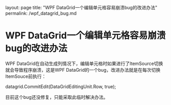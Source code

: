 layout: page
title: "WPF DataGrid一个编辑单元格容易崩溃bug的改进办法"
permalink: /wpf_datagrid_bug.md

# WPF DataGrid一个编辑单元格容易崩溃bug的改进办法

WPF DataGrid在自动生成列情况下，编辑单元格时如果进行了ItemSource切换就会导致程序崩溃，这是WPF DataGrid的一个bug，改进办法就是在每次切换ItemSouce前执行：

datagrid.CommitEdit(DataGridEditingUnit.Row, true);

目前这个bug还没修复，只能采取此临时解决办法。
